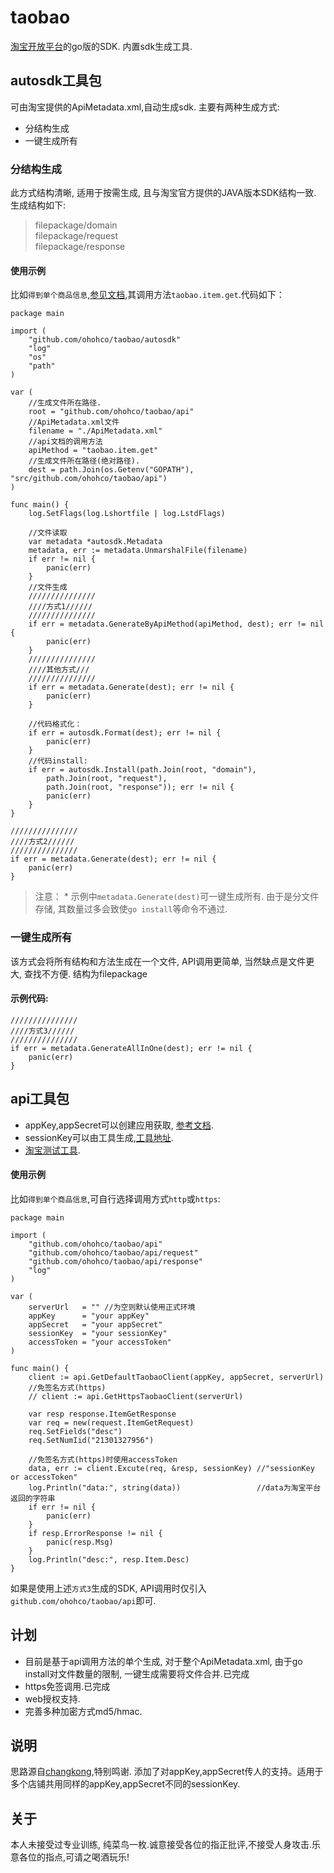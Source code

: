 # taobao
[淘宝开放平台](http://open.taobao.com/api/api_list.htm)的go版的SDK. 内置sdk生成工具.

## autosdk工具包
可由淘宝提供的ApiMetadata.xml,自动生成sdk.
主要有两种生成方式:
* 分结构生成
* 一键生成所有

### 分结构生成
此方式结构清晰, 适用于按需生成, 且与淘宝官方提供的JAVA版本SDK结构一致. 
生成结构如下:
> filepackage/domain  
  filepackage/request  
  filepackage/response  

#### 使用示例
比如`得到单个商品信息`,[参见文档](http://open.taobao.com/api/api_cat_detail.htm?spm=a219a.7386789.0.0.8MDkjq&cat_id=4&category_id=102),其调用方法`taobao.item.get`.代码如下：
~~~
package main

import (
	"github.com/ohohco/taobao/autosdk"
	"log"
	"os"
	"path"
)

var (
	//生成文件所在路径.
	root = "github.com/ohohco/taobao/api"
	//ApiMetadata.xml文件
	filename = "./ApiMetadata.xml"
	//api文档的调用方法
	apiMethod = "taobao.item.get"
	//生成文件所在路径(绝对路径).
	dest = path.Join(os.Getenv("GOPATH"), "src/github.com/ohohco/taobao/api")
)

func main() {
	log.SetFlags(log.Lshortfile | log.LstdFlags)

	//文件读取
	var metadata *autosdk.Metadata
	metadata, err := metadata.UnmarshalFile(filename)
	if err != nil {
		panic(err)
	}
	//文件生成
	///////////////
	////方式1//////
	///////////////
	if err = metadata.GenerateByApiMethod(apiMethod, dest); err != nil {
		panic(err)
	}
	///////////////
	////其他方式///
	///////////////
	if err = metadata.Generate(dest); err != nil {
		panic(err)
	}

	//代码格式化：
	if err = autosdk.Format(dest); err != nil {
		panic(err)
	}
	//代码install:
	if err = autosdk.Install(path.Join(root, "domain"),
		path.Join(root, "request"),
		path.Join(root, "response")); err != nil {
		panic(err)
	}
}
~~~
```
///////////////
////方式2//////
///////////////
if err = metadata.Generate(dest); err != nil {
	panic(err)
}
```
> 注意：
	* 示例中`metadata.Generate(dest)`可一键生成所有. 由于是分文件存储, 其数量过多会致使`go install`等命令不通过.

### 一键生成所有
该方式会将所有结构和方法生成在一个文件, API调用更简单, 当然缺点是文件更大, 查找不方便.
结构为filepackage
#### 示例代码: 
```
///////////////
////方式3//////
///////////////
if err = metadata.GenerateAllInOne(dest); err != nil {
	panic(err)
}
```

## api工具包
* appKey,appSecret可以创建应用获取, [参考文档](http://open.taobao.com/doc/detail.htm?id=101618).
* sessionKey可以由工具生成,[工具地址](http://api.taobao.com/apitools/sessionPage.htm?spm=a219a.7395905.0.10).
* [淘宝测试工具](http://api.taobao.com/apitools/apiTools.htm?spm=a219a.7386781.0.0.0WxMxQ).

#### 使用示例
比如`得到单个商品信息`,可自行选择调用方式`http`或`https`:
~~~
package main

import (
	"github.com/ohohco/taobao/api"
	"github.com/ohohco/taobao/api/request"
	"github.com/ohohco/taobao/api/response"
	"log"
)

var (
	serverUrl   = "" //为空则默认使用正式环境
	appKey      = "your appKey"
	appSecret   = "your appSecret"
	sessionKey  = "your sessionKey"
	accessToken = "your accessToken"
)

func main() {
	client := api.GetDefaultTaobaoClient(appKey, appSecret, serverUrl)
	//免签名方式(https)
	// client := api.GetHttpsTaobaoClient(serverUrl)

	var resp response.ItemGetResponse
	var req = new(request.ItemGetRequest)
	req.SetFields("desc")
	req.SetNumIid("21301327956")

	//免签名方式(https)时使用accessToken
	data, err := client.Excute(req, &resp, sessionKey) //"sessionKey or accessToken"
	log.Println("data:", string(data))                 //data为淘宝平台返回的字符串
	if err != nil {
		panic(err)
	}
	if resp.ErrorResponse != nil {
		panic(resp.Msg)
	}
	log.Println("desc:", resp.Item.Desc)
}
~~~
如果是使用上述`方式3`生成的SDK, API调用时仅引入`github.com/ohohco/taobao/api`即可.

## 计划
* 目前是基于api调用方法的单个生成, 对于整个ApiMetadata.xml, 由于go install对文件数量的限制, 一键生成需要将文件合并.已完成
* https免签调用.已完成
* web授权支持.
* 完善多种加密方式md5/hmac.

## 说明
思路源自[changkong](https://github.com/changkong/open_taobao),特别鸣谢.
添加了对appKey,appSecret传人的支持。适用于多个店铺共用同样的appKey,appSecret不同的sessionKey.

## 关于
本人未接受过专业训练, 纯菜鸟一枚.诚意接受各位的指正批评,不接受人身攻击.乐意各位的指点,可请之喝酒玩乐!
